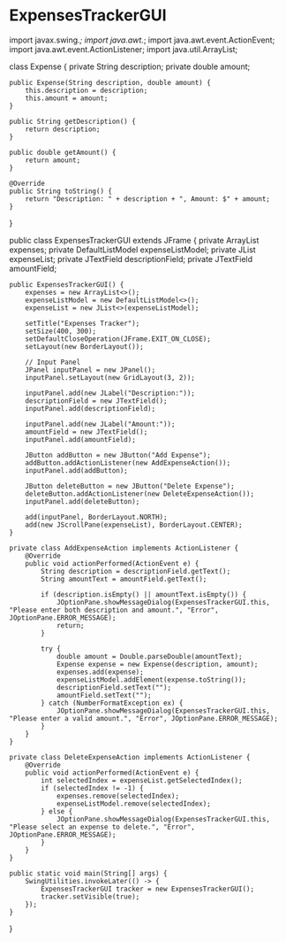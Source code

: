 # ExpensesTrackerGUI
import javax.swing.*;
import java.awt.*;
import java.awt.event.ActionEvent;
import java.awt.event.ActionListener;
import java.util.ArrayList;

class Expense {
    private String description;
    private double amount;

    public Expense(String description, double amount) {
        this.description = description;
        this.amount = amount;
    }

    public String getDescription() {
        return description;
    }

    public double getAmount() {
        return amount;
    }

    @Override
    public String toString() {
        return "Description: " + description + ", Amount: $" + amount;
    }
}

public class ExpensesTrackerGUI extends JFrame {
    private ArrayList<Expense> expenses;
    private DefaultListModel<String> expenseListModel;
    private JList<String> expenseList;
    private JTextField descriptionField;
    private JTextField amountField;

    public ExpensesTrackerGUI() {
        expenses = new ArrayList<>();
        expenseListModel = new DefaultListModel<>();
        expenseList = new JList<>(expenseListModel);

        setTitle("Expenses Tracker");
        setSize(400, 300);
        setDefaultCloseOperation(JFrame.EXIT_ON_CLOSE);
        setLayout(new BorderLayout());

        // Input Panel
        JPanel inputPanel = new JPanel();
        inputPanel.setLayout(new GridLayout(3, 2));

        inputPanel.add(new JLabel("Description:"));
        descriptionField = new JTextField();
        inputPanel.add(descriptionField);

        inputPanel.add(new JLabel("Amount:"));
        amountField = new JTextField();
        inputPanel.add(amountField);

        JButton addButton = new JButton("Add Expense");
        addButton.addActionListener(new AddExpenseAction());
        inputPanel.add(addButton);

        JButton deleteButton = new JButton("Delete Expense");
        deleteButton.addActionListener(new DeleteExpenseAction());
        inputPanel.add(deleteButton);

        add(inputPanel, BorderLayout.NORTH);
        add(new JScrollPane(expenseList), BorderLayout.CENTER);
    }

    private class AddExpenseAction implements ActionListener {
        @Override
        public void actionPerformed(ActionEvent e) {
            String description = descriptionField.getText();
            String amountText = amountField.getText();

            if (description.isEmpty() || amountText.isEmpty()) {
                JOptionPane.showMessageDialog(ExpensesTrackerGUI.this, "Please enter both description and amount.", "Error", JOptionPane.ERROR_MESSAGE);
                return;
            }

            try {
                double amount = Double.parseDouble(amountText);
                Expense expense = new Expense(description, amount);
                expenses.add(expense);
                expenseListModel.addElement(expense.toString());
                descriptionField.setText("");
                amountField.setText("");
            } catch (NumberFormatException ex) {
                JOptionPane.showMessageDialog(ExpensesTrackerGUI.this, "Please enter a valid amount.", "Error", JOptionPane.ERROR_MESSAGE);
            }
        }
    }

    private class DeleteExpenseAction implements ActionListener {
        @Override
        public void actionPerformed(ActionEvent e) {
            int selectedIndex = expenseList.getSelectedIndex();
            if (selectedIndex != -1) {
                expenses.remove(selectedIndex);
                expenseListModel.remove(selectedIndex);
            } else {
                JOptionPane.showMessageDialog(ExpensesTrackerGUI.this, "Please select an expense to delete.", "Error", JOptionPane.ERROR_MESSAGE);
            }
        }
    }

    public static void main(String[] args) {
        SwingUtilities.invokeLater(() -> {
            ExpensesTrackerGUI tracker = new ExpensesTrackerGUI();
            tracker.setVisible(true);
        });
    }
}
